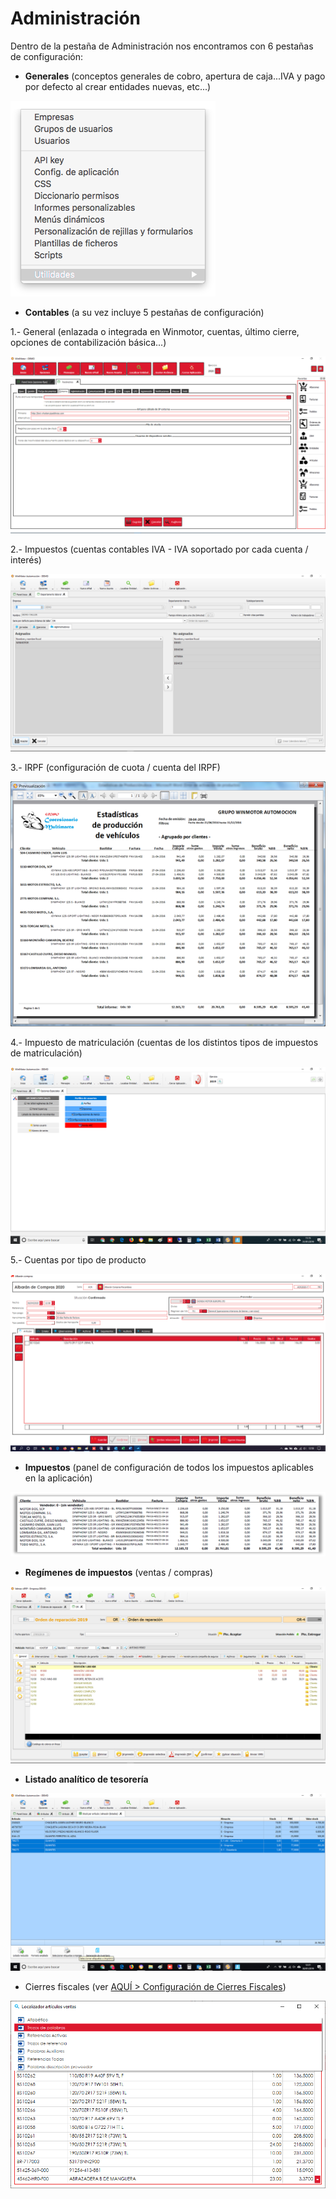 # Administración

Dentro de la pestaña de Administración nos encontramos con 6 pestañas de configuración:

* **Generales** \(conceptos generales de cobro, apertura de caja...IVA y pago por defecto al crear entidades nuevas, etc...\)

![](../../../.gitbook/assets/image%20%28419%29.png)

* **Contables** \(a su vez incluye 5 pestañas de configuración\)

1.- General \(enlazada o integrada en Winmotor, cuentas, último cierre, opciones de contabilización básica...\)

![](../../../.gitbook/assets/image%20%28540%29.png)

2.- Impuestos \(cuentas contables IVA - IVA soportado por cada cuenta / interés\)

![](../../../.gitbook/assets/image%20%2819%29.png)

3.- IRPF \(configuración de cuota / cuenta del IRPF\)

![](../../../.gitbook/assets/image%20%28330%29.png)

4.- Impuesto de matriculación \(cuentas de los distintos tipos de impuestos de matriculación\)

![](../../../.gitbook/assets/image%20%2871%29.png)

5.- Cuentas por tipo de producto

![](../../../.gitbook/assets/image%20%28458%29.png)

* **Impuestos** \(panel de configuración de todos los impuestos aplicables en la aplicación\)

![](../../../.gitbook/assets/image%20%28128%29.png)

* **Regímenes de impuestos** \(ventas / compras\)

![](../../../.gitbook/assets/image%20%28175%29.png)

* **Listado analítico de tesorería**

![](../../../.gitbook/assets/image%20%28314%29.png)

* Cierres fiscales \(ver [AQUÍ &gt; Configuración de Cierres Fiscales](../../administracion/enlace-contable/cierres-fiscales.md)\)

![](../../../.gitbook/assets/image%20%28439%29.png)





